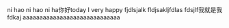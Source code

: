 ni hao ni hao ni ha你好today I very happy
fjdlsjalk
fldjsakljfdlas
fdsjlf我就是我fdkaj
aaaaaaaaaaaaaaaaaaaaaaaaaaaaa
